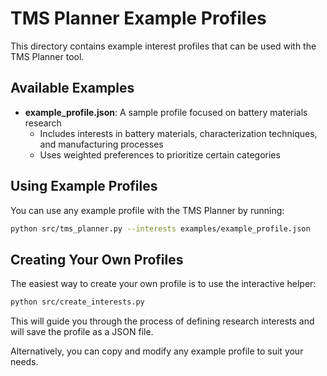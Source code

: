# TMS Planner Example Profiles

This directory contains example interest profiles that can be used with the TMS Planner tool.

## Available Examples

- **example_profile.json**: A sample profile focused on battery materials research
  - Includes interests in battery materials, characterization techniques, and manufacturing processes
  - Uses weighted preferences to prioritize certain categories

## Using Example Profiles

You can use any example profile with the TMS Planner by running:

```bash
python src/tms_planner.py --interests examples/example_profile.json
```

## Creating Your Own Profiles

The easiest way to create your own profile is to use the interactive helper:

```bash
python src/create_interests.py
```

This will guide you through the process of defining research interests and will save the profile as a JSON file.

Alternatively, you can copy and modify any example profile to suit your needs. 